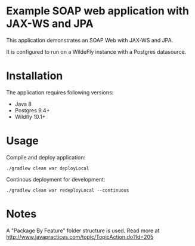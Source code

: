 Example SOAP web application with JAX-WS and JPA
============================================

This application demonstrates an SOAP Web with JAX-WS and JPA.

It is configured to run on a WildeFly instance with a Postgres datasource.


# Installation

The application requires following versions:
* Java 8
* Postgres 9.4+
* Wildfly 10.1+

# Usage

Compile and deploy application:
```
./gradlew clean war deployLocal
```

Continous deployment for development:
```
./gradlew clean war redeployLocal --continuous
```

# Notes

A "Package By Feature" folder structure is used. Read more at <http://www.javapractices.com/topic/TopicAction.do?Id=205>
